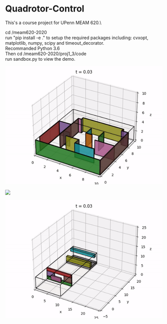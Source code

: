 # Quadrotor-Control
This's a course project for UPenn MEAM 620.\

cd <your workspace>/meam620-2020\
run "pip install -e ." to setup the required packages including: cvxopt, matplotlib, numpy, scipy and timeout_decorator.\
Recommanded Python 3.6\
Then cd <your workspace>/meam620-2020/proj1_3/code\
run sandbox.py to view the demo.

![](maze.gif)

![](over_down.gif)

![](window.gif)

